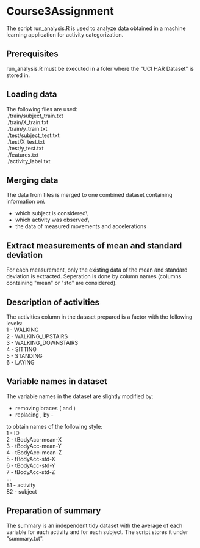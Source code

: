 # Course3Assignment

The script run_analysis.R is used to analyze data obtained in a machine learning application for activity categorization.

## Prerequisites
run_analysis.R must be executed in a foler where the "UCI HAR Dataset" is stored in.

## Loading data
The following files are used:\
./train/subject_train.txt\
./train/X_train.txt\
./train/y_train.txt\
./test/subject_test.txt\
./test/X_test.txt\
./test/y_test.txt\
./features.txt\
./activity_label.txt

## Merging data
The data from files is merged to one combined dataset containing information on\
- which subject is considered\
- which activity was observed\
- the data of measured movements and accelerations

## Extract measurements of mean and standard deviation
For each measurement, only the existing data of the mean and standard deviation is extracted. Seperation is done by column names (columns containing "mean" or "std" are considered).

## Description of activities
The activities column in the dataset prepared is a factor with the following levels:\
1 - WALKING\
2 - WALKING_UPSTAIRS\
3 - WALKING_DOWNSTAIRS\
4 - SITTING\
5 - STANDING\
6 - LAYING

## Variable names in dataset
The variable names in the dataset are slightly modified by:
- removing braces ( and )
- replacing , by -

to obtain names of the following style:\
1 - ID\
2 - tBodyAcc-mean-X\
3 - tBodyAcc-mean-Y\
4 - tBodyAcc-mean-Z\
5 - tBodyAcc-std-X\
6 - tBodyAcc-std-Y\
7 - tBodyAcc-std-Z\
...\
81 - activity\
82 - subject

## Preparation of summary
The summary is an independent tidy dataset with the average of each variable for each activity and for each subject. The script stores it under "summary.txt".
